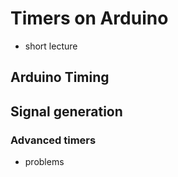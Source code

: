 # Timers on Arduino
- short lecture

## Arduino Timing

## Signal generation

### Advanced timers
- problems